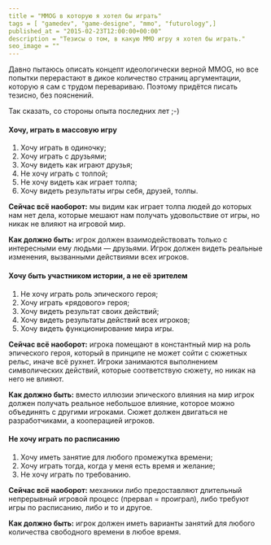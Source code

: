 ```yaml
---
title = "MMOG в которую я хотел бы играть"
tags = [ "gamedev", "game-designe", "mmo", "futurology",]
published_at = "2015-02-23T12:00:00+00:00"
description = "Тезисы о том, в какую MMO игру я хотел бы играть."
seo_image = ""
---
```


Давно пытаюсь описать концепт идеологически верной MMOG, но все попытки перерастают в дикое количество страниц аргументации, которую я сам с трудом перевариваю. Поэтому придётся писать тезисно, без пояснений.

Так сказать, со стороны опыта последних лет ;-)

<!-- more -->

#### Хочу, играть в массовую игру

1. Хочу играть в одиночку;
2. Хочу играть с друзьями;
3. Хочу видеть как играют друзья;
4. Не хочу играть с толпой;
5. Не хочу видеть как играет толпа;
6. Хочу видеть результаты игры себя, друзей, толпы.

**Сейчас всё наоборот:** мы видим как играет толпа людей до которых нам нет дела, которые мешают нам получать удовольствие от игры, но никак не влияют на игровой мир.

**Как должно быть:** игрок должен взаимодействовать только с интересными ему людьми — друзьями. Игрок должен видеть реальные изменения, вызванными действиями всех игроков.

#### Хочу быть участником истории, а не её зрителем

1. Не хочу играть роль эпического героя;
2. Хочу играть «рядового» героя;
3. Хочу видеть результат своих действий;
4. Хочу видеть результаты действий всех игроков;
5. Хочу видеть функционирование мира игры.

**Сейчас всё наоборот:** игрока помещают в константный мир на роль эпического героя, который в принципе не может сойти с сюжетных рельс, иначе всё рухнет. Игроки занимаются выполнением символических действий, которые соответствую сюжету, но никак на него не влияют.

**Как должно быть:** вместо иллюзии эпического влияния на мир игрок должен получать реальное небольшое влияние, которое можно объединять с другими игроками. Сюжет должен двигаться не разработчиками, а кооперацией игроков.

#### Не хочу играть по расписанию

1. Хочу иметь занятие для любого промежутка времени;
2. Хочу играть тогда, когда у меня есть время и желание;
3. Не хочу играть по требованию.

**Сейчас всё наоборот:** механики либо предоставляют длительный непрерывный игровой процесс (прервал = проиграл), либо требуют игры по расписанию, либо и то и другое.

**Как должно быть:** игрок должен иметь варианты занятий для любого количества свободного времени в любое время.

